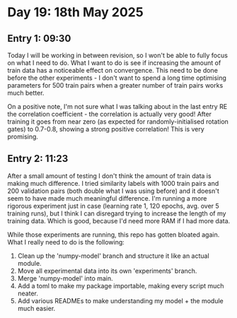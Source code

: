 # Day 19: 18th May 2025
## Entry 1: 09:30
Today I will be working in between revision, so I won't be able to fully focus on what I need to do. What I want to do is see if increasing the amount of train data has a noticeable effect on convergence. This need to be done before the other experiments - I don't want to spend a long time optimising parameters for 500 train pairs when a greater number of train pairs works much better.

On a positive note, I'm not sure what I was talking about in the last entry RE the correlation coefficient - the correlation is actually very good! After training it goes from near zero (as expected for randomly-initialised rotation gates) to 0.7-0.8, showing a strong positive correlation! This is very promising.

## Entry 2: 11:23
After a small amount of testing I don't think the amount of train data is making much difference. I tried similarity labels with 1000 train pairs and 200 validation pairs (both double what I was using before) and it doesn't seem to have made much meaningful difference. I'm running a more rigorous experiment just in case (learning rate 1, 120 epochs, avg. over 5 training runs), but I think I can disregard trying to increase the length of my training data. Which is good, because I'd need more RAM if I had more data.

While those experiments are running, this repo has gotten bloated again. What I really need to do is the following:
1. Clean up the 'numpy-model' branch and structure it like an actual module.
2. Move all experimental data into its own 'experiments' branch.
3. Merge 'numpy-model' into main.
4. Add a toml to make my package importable, making every script much neater.
5. Add various READMEs to make understanding my model + the module much easier.